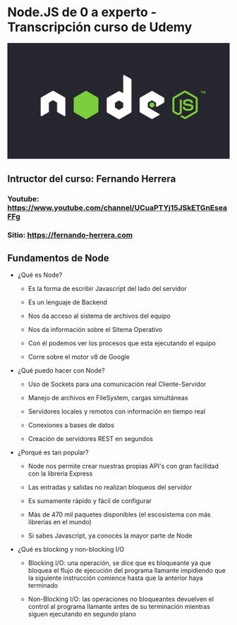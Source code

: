 # Node.JS de 0 a experto - Transcripción curso de Udemy

![Node JS](./assets/images/node-1.jpg)

## Intructor del curso: Fernando Herrera

### Youtube: https://www.youtube.com/channel/UCuaPTYj15JSkETGnEseaFFg

### Sitio: https://fernando-herrera.com

## Fundamentos de Node

- ¿Qué es Node?

  - Es la forma de escribir Javascript del lado del servidor

  - Es un lenguaje de Backend

  - Nos da acceso al sistema de archivos del equipo

  - Nos da información sobre el Sitema Operativo

  - Con él podemos ver los procesos que esta ejecutando el equipo

  - Corre sobre el motor v8 de Google

- ¿Qué puedo hacer con Node?

  - Uso de Sockets para una comunicación real Cliente-Servidor

  - Manejo de archivos en FileSystem, cargas simultáneas

  - Servidores locales y remotos con información en tiempo real

  - Conexiones a bases de datos

  - Creación de servidores REST en segundos

- ¿Porqué es tan popular?

  - Node nos permite crear nuestras propias API's con gran facilidad con la librería Express

  - Las entradas y salidas no realizan bloqueos del servidor

  - Es sumamente rápido y fácil de configurar

  - Más de 470 mil paquetes disponibles (el escosistema con más librerías en el mundo)

  - Si sabes Javascript, ya conocés la mayor parte de Node

- ¿Qué es blocking y non-blocking I/O

  - Blocking I/O: una operación, se dice que es bloqueante ya que bloquea el flujo de ejecución
    del programa llamante impidiendo que la siguiente instrucción comience hasta que la anterior haya terminado

  - Non-Blocking I/O: las operaciones no bloqueantes devuelven el control al programa llamante antes de su
    terminación mientras siguen ejecutando en segundo plano

